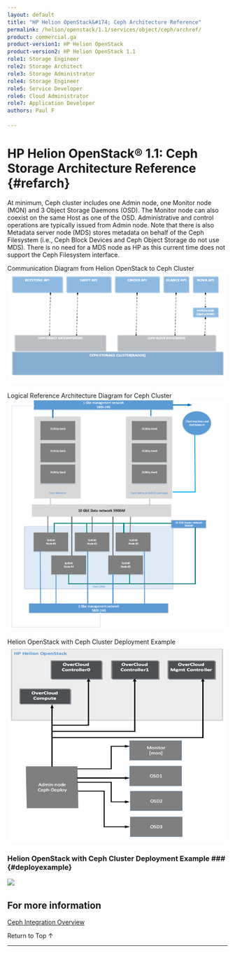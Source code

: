 ```yaml
---
layout: default
title: "HP Helion OpenStack&#174; Ceph Architecture Reference"
permalink: /helion/openstack/1.1/services/object/ceph/archref/
product: commercial.ga
product-version1: HP Helion OpenStack
product-version2: HP Helion OpenStack 1.1
role1: Storage Engineer
role2: Storage Architect 
role3: Storage Administrator 
role4: Storage Engineer
role5: Service Developer 
role6: Cloud Administrator 
role7: Application Developer 
authors: Paul F

---
```

<!--PUBLISHED-->

<script>

function PageRefresh {
onLoad="window.refresh"
}

PageRefresh();

</script>

<!--
<p style="font-size: small;"> <a href="/helion/openstack/1.1/services/object/overview/">&#9664; PREV</a> | <a href="/helion/openstack/1.1/services/overview/">&#9650; UP</a> | <a href="/helion/openstack/1.1/services/swift/deployment-scale-out/"> NEXT &#9654</a> </p>
-->

# HP Helion OpenStack&#174; 1.1: Ceph Storage Architecture Reference  {#refarch}

At minimum, Ceph cluster includes one Admin node, one Monitor node (MON) and 3 Object Storage Daemons (OSD). The Monitor node can also coexist on the same Host as one of the OSD. Administrative and control operations are typically issued from Admin node. Note that there is also Metadata server node (MDS) stores metadata on behalf of the Ceph Filesystem (i.e., Ceph Block Devices and Ceph Object Storage do not use MDS). There is no need for a MDS node as HP as this current time does not support the Ceph Filesystem interface.

Communication Diagram from Helion OpenStack to Ceph Cluster
<img src="media/cephcomm.png">

Logical Reference Architecture Diagram for Ceph Cluster
<img src="media/cephlogicalarch.png">

Helion OpenStack with Ceph Cluster Deployment Example
<img src="media/cephcluster.png">

### Helion OpenStack with Ceph Cluster Deployment Example ### {#deployexample}

<img src="media/cephdeploy.png">


## For more information

[Ceph Integration Overview](/helion/openstack/1.1/services/ceph/overview/)

<a href="#top" style="padding:14px 0px 14px 0px; text-decoration: none;"> Return to Top &#8593; </a>

----

